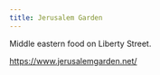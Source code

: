 ```yaml
---
title: Jerusalem Garden
---
```

Middle eastern food on Liberty Street.

https://www.jerusalemgarden.net/
